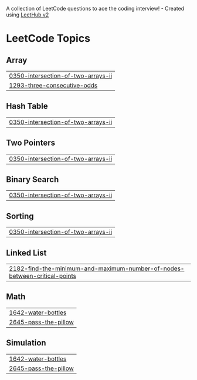 A collection of LeetCode questions to ace the coding interview! - Created using [LeetHub v2](https://github.com/arunbhardwaj/LeetHub-2.0)
<!---LeetCode Topics Start-->
# LeetCode Topics
## Array
|  |
| ------- |
| [0350-intersection-of-two-arrays-ii](https://github.com/Vahid-Soudagar/LeetCode/tree/master/0350-intersection-of-two-arrays-ii) |
| [1293-three-consecutive-odds](https://github.com/Vahid-Soudagar/LeetCode/tree/master/1293-three-consecutive-odds) |
## Hash Table
|  |
| ------- |
| [0350-intersection-of-two-arrays-ii](https://github.com/Vahid-Soudagar/LeetCode/tree/master/0350-intersection-of-two-arrays-ii) |
## Two Pointers
|  |
| ------- |
| [0350-intersection-of-two-arrays-ii](https://github.com/Vahid-Soudagar/LeetCode/tree/master/0350-intersection-of-two-arrays-ii) |
## Binary Search
|  |
| ------- |
| [0350-intersection-of-two-arrays-ii](https://github.com/Vahid-Soudagar/LeetCode/tree/master/0350-intersection-of-two-arrays-ii) |
## Sorting
|  |
| ------- |
| [0350-intersection-of-two-arrays-ii](https://github.com/Vahid-Soudagar/LeetCode/tree/master/0350-intersection-of-two-arrays-ii) |
## Linked List
|  |
| ------- |
| [2182-find-the-minimum-and-maximum-number-of-nodes-between-critical-points](https://github.com/Vahid-Soudagar/LeetCode/tree/master/2182-find-the-minimum-and-maximum-number-of-nodes-between-critical-points) |
## Math
|  |
| ------- |
| [1642-water-bottles](https://github.com/Vahid-Soudagar/LeetCode/tree/master/1642-water-bottles) |
| [2645-pass-the-pillow](https://github.com/Vahid-Soudagar/LeetCode/tree/master/2645-pass-the-pillow) |
## Simulation
|  |
| ------- |
| [1642-water-bottles](https://github.com/Vahid-Soudagar/LeetCode/tree/master/1642-water-bottles) |
| [2645-pass-the-pillow](https://github.com/Vahid-Soudagar/LeetCode/tree/master/2645-pass-the-pillow) |
<!---LeetCode Topics End-->